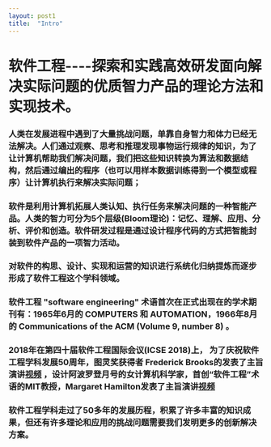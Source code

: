 ```yaml
---
layout: post1
title:  "Intro"
---
```


软件工程----探索和实践高效研发面向解决实际问题的优质智力产品的理论方法和实现技术。
=======================

### 人类在发展进程中遇到了大量挑战问题，单靠自身智力和体力已经无法解决。人们通过观察、思考和推理发现事物运行规律的知识，为了让计算机帮助我们解决问题，我们把这些知识转换为算法和数据结构，然后通过编出的程序（也可以用样本数据训练得到一个模型或程序）让计算机执行来解决实际问题；

### 软件是利用计算机拓展人类认知、执行任务来解决问题的一种智能产品。人类的智力可分为5个层级(Bloom理论)：记忆、理解、应用、分析、评价和创造。软件研发过程是通过设计程序代码的方式把智能封装到软件产品的一项智力活动。

### 对软件的构思、设计、实现和运营的知识进行系统化归纳提炼而逐步形成了软件工程这个学科领域。

### 软件工程 "software engineering" 术语首次在正式出现在的学术期刊有：1965年6月的 COMPUTERS 和 AUTOMATION，1966年8月的 Communications of the ACM (Volume 9, number 8) 。

### 2018年在第四十届软件工程国际会议(ICSE 2018)上， 为了庆祝软件工程学科发展50周年，图灵奖获得者 Frederick Brooks的发表了主旨演讲[视频](https://www.youtube.com/watch?v=StN49re9Nq8&t=67s) ，设计阿波罗登月号的女计算机科学家，首创“软件工程”术语的MIT教授，Margaret Hamilton发表了主旨演讲[视频](https://www.youtube.com/watch?v=ZbVOF0Uk5lU)

### 软件工程学科走过了50多年的发展历程，积累了许多丰富的知识成果，但还有许多理论和应用的挑战问题需要我们发明更多的创新解决方案。